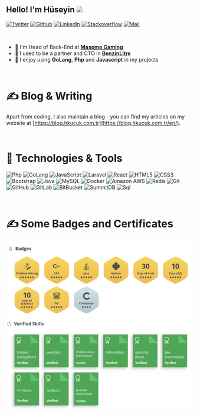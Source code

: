 <p align="center">

<h2>Hello! I'm Hüseyin <img src="https://raw.githubusercontent.com/MartinHeinz/MartinHeinz/master/wave.gif" width="20px"></h2>

[![Twitter][1.1]][1] [![Github][2.1]][2] [![Linkedln][3.1]][3] [![Stackoverflow][4.1]][4] [![Mail][5.1]][5]

</p>

<br>

- 🌱 I'm Head of Back-End at **<a class="link-2 light" href="http://www.masomo.com" target="_blank">Masomo Gaming</a>**
- 🔭 I used to be a partner and CTO in **<a class="link-2 light" href="https://www.instagram.com/benzinlitre/" target="_blank">BenzinLitre</a>**
- 💬 I enjoy using **GoLang**, **Php** and **Javascript** in my projects

<br>

# &#x270d; Blog & Writing

Apart from coding, I also maintain a blog - you can find my articles on my website at [https://blog.hkucuk.com.tr](https://blog.hkucuk.com.tr/en/).

<br>

# 🔧 Technologies & Tools

![Php](https://img.shields.io/badge/-Php-black?style=flat-square&logo=php)
![GoLang](https://img.shields.io/badge/-GoLang-black?style=flat-square&logo=go)
![JavaScript](https://img.shields.io/badge/-JavaScript-black?style=flat-square&logo=javascript)
![Laravel](https://img.shields.io/badge/-Laravel-black?style=flat-square&logo=laravel)
![React](https://img.shields.io/badge/-React-black?style=flat-square&logo=react)
![HTML5](https://img.shields.io/badge/-HTML5-E34F26?style=flat-square&logo=html5&logoColor=white)
![CSS3](https://img.shields.io/badge/-CSS3-1572B6?style=flat-square&logo=css3)
![Bootstrap](https://img.shields.io/badge/-Bootstrap-563D7C?style=flat-square&logo=bootstrap)
![Java](https://img.shields.io/badge/-java-E34A86?style=flat-square&logo=java)
![MySQL](https://img.shields.io/badge/-MySQL-black?style=flat-square&logo=mysql)
![Docker](https://img.shields.io/badge/-Docker-black?style=flat-square&logo=docker)
![Amazon AWS](https://img.shields.io/badge/Amazon%20AWS-F8991C?style=flat-square&logo=amazon-aws&logoColor=black)
![Redis](https://img.shields.io/badge/-Redis-A51F15?style=flat-square&logo=redis&logoColor=white)
![Git](https://img.shields.io/badge/-Git-black?style=flat-square&logo=git)
![GitHub](https://img.shields.io/badge/-GitHub-181717?style=flat-square&logo=github)
![GitLab](https://img.shields.io/badge/-GitLab-FCA121?style=flat-square&logo=gitlab)
![BitBucket](https://img.shields.io/badge/-BitBucket-darkblue?style=flat-square&logo=bitbucket)
![SummitDB](https://img.shields.io/badge/-SummitDb-black?style=flat-square&logo=DataCamp&logoColor=white)
![Sql](https://img.shields.io/badge/-Sql-darkblue?style=flat-square&logo=Slides&logoColor=white)


<br>

# &#x270d; Some Badges and Certificates

<img src="https://github.com/medyun/medyun/blob/main/badges.png?raw=true" alt="Hüseyin Küçük Badges" />

<img src="https://github.com/medyun/medyun/blob/main/skills.png?raw=true" alt="Hüseyin Küçük Skills" />

<br>

<!--
![](https://github-readme-stats.vercel.app/api?include_all_commits=true&hide_title=true&username=medyun&count_private=true&show_icons=true&theme=graywhite) ![](https://github-readme-stats.vercel.app/api/top-langs/?username=medyun&layout=compact)
-->

<!-- links to social media icons -->

<!-- icons without padding -->

[1.1]: https://img.shields.io/badge/-@medyun-1DA1F1?style=flat-square&logo=twitter&logoColor=white "twitter"
[2.1]: https://img.shields.io/badge/-@medyun-181717?style=flat-square&logo=GitHub&logoColor=white "github"
[3.1]: https://img.shields.io/badge/-LinkedIn-0077B5?style=flat-square&logo=Linkedin&logoColor=white "linkedin"
[4.1]: https://img.shields.io/badge/-Stack%20Overflow-FE7A16?style=flat-square&logo=Stack-Overflow&logoColor=white "stackoverflow"
[5.1]: https://img.shields.io/badge/-huseyin.kcuk@gmail.com-c14438?style=flat-square&logo=Gmail&logoColor=white&link=mailto:huseyin.kcuk@gmail.com

<!-- links to your social media accounts -->

[1]: https://twitter.com/medyun
[2]: https://github.com/medyun
[3]: https://www.linkedin.com/in/huseyinkucuk/
[4]: https://stackoverflow.com/users/1689816/hkucuk
[5]: mailto:huseyin.kcuk@gmail.com

<!--

https://shields.io/
https://simpleicons.org

-->
